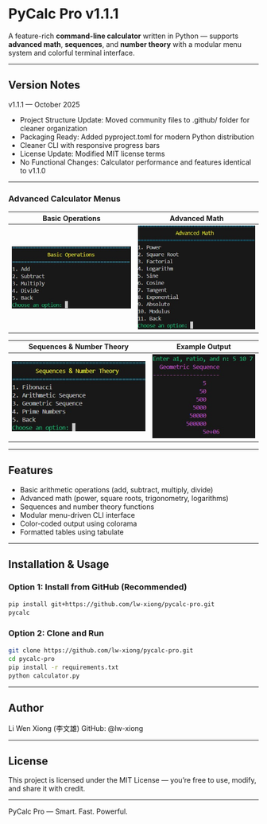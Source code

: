 # PyCalc Pro v1.1.1

A feature-rich **command-line calculator** written in Python — supports **advanced math**, **sequences**, and **number theory** with a modular menu system and colorful terminal interface.

---

## Version Notes
v1.1.1 — October 2025

* Project Structure Update: Moved community files to .github/ folder for cleaner organization
* Packaging Ready: Added pyproject.toml for modern Python distribution
* Cleaner CLI with responsive progress bars
* License Update: Modified MIT license terms
* No Functional Changes: Calculator performance and features identical to v1.1.0

---

### Advanced Calculator Menus

| Basic Operations | Advanced Math |
| :---: | :---: |
| ![Basic Operations](images/img2.jpg) | ![Advanced Math](images/img3.jpg) |

| Sequences & Number Theory | Example Output |
| :---: | :---: |
| ![Sequences & Number Theory](images/img4.jpg) | ![Color-coded Output Example](images/img5.jpg) |

---

## Features

* Basic arithmetic operations (add, subtract, multiply, divide)
* Advanced math (power, square roots, trigonometry, logarithms)
* Sequences and number theory functions
* Modular menu-driven CLI interface
* Color-coded output using colorama
* Formatted tables using tabulate

---

## Installation & Usage

### Option 1: Install from GitHub (Recommended)
```bash
pip install git+https://github.com/lw-xiong/pycalc-pro.git
pycalc
```
### Option 2: Clone and Run
```bash
git clone https://github.com/lw-xiong/pycalc-pro.git
cd pycalc-pro
pip install -r requirements.txt
python calculator.py
```

---

## Author
Li Wen Xiong (李文雄)
GitHub: @lw-xiong

---

## License

This project is licensed under the MIT License — you’re free to use, modify, and share it with credit.

---

PyCalc Pro — Smart. Fast. Powerful.
